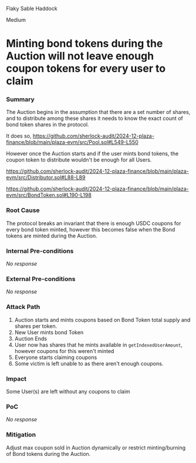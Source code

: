 Flaky Sable Haddock

Medium

# Minting bond tokens during the Auction will not leave enough coupon tokens for every user to claim

### Summary

The Auction begins in the assumption that there are a set number of shares, and to distribute among these shares it needs to know the exact count of bond token shares in the protocol.

It does so,
https://github.com/sherlock-audit/2024-12-plaza-finance/blob/main/plaza-evm/src/Pool.sol#L549-L550

However once the Auction starts and if the user mints bond tokens, the coupon token to distribute wouldn't be enough for all Users.

https://github.com/sherlock-audit/2024-12-plaza-finance/blob/main/plaza-evm/src/Distributor.sol#L88-L89

https://github.com/sherlock-audit/2024-12-plaza-finance/blob/main/plaza-evm/src/BondToken.sol#L190-L198

### Root Cause

The protocol breaks an invariant that there is enough USDC coupons for every bond token minted, however this becomes false when the Bond tokens are minted during the Auction.


### Internal Pre-conditions

_No response_

### External Pre-conditions

_No response_

### Attack Path

1. Auction starts and mints coupons based on Bond Token total supply and shares per token.
2. New User mints bond Token
3. Auction Ends
4. User now has shares that he mints available in `getIndexedUserAmount`, however coupons for this weren't minted
5. Everyone starts claiming coupons
6. Some victim is left unable to as there aren't enough coupons.

### Impact

Some User(s) are left without any coupons to claim

### PoC

_No response_

### Mitigation

Adjust max coupon sold in Auction dynamically or restrict minting/burning of Bond tokens during the Auction.